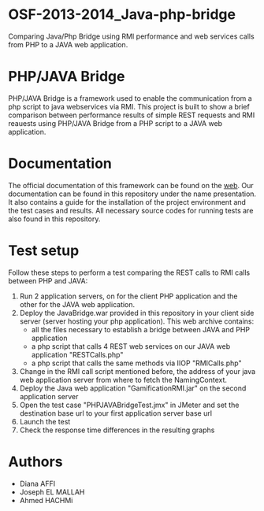 OSF-2013-2014_Java-php-bridge
=============================

Comparing Java/Php Bridge using RMI performance and web services calls from PHP to a JAVA web application.


<h1>PHP/JAVA Bridge</h1>
<p>PHP/JAVA Bridge is a framework used to enable the communication from a php script to java webservices via RMI. This project is built to show a brief comparison between performance results of simple REST requests and RMI reauests using PHP/JAVA Bridge from a PHP script to a JAVA web application.</p>

<h1>Documentation</h1>
The official documentation of this framework can be found on the <a href="http://php-java-bridge.sourceforge.net/pjb/">web</a>.
Our documentation can be found in this repository under the name presentation. It also contains a guide for the installation of the project environment and the test cases and results.
All necessary source codes for running tests are also found in this repository.

<h1>Test setup</h1>
Follow these steps to perform a test comparing the REST calls to RMI calls between PHP and JAVA:
<ol>
<li>Run 2 application servers, on for the client PHP application and the other for the JAVA web application.
<li>Deploy the JavaBridge.war provided in this repository in your client side server (server hosting your php application). This web archive contains:
<ul>
<li>all the files necessary to establish a bridge between JAVA and PHP application</li>
<li>a php script that calls 4 REST web services on our JAVA web application "RESTCalls.php"</li>
<li>a php script that calls the same methods via IIOP "RMICalls.php"</li>
</ul>
</li>
<li>Change in the RMI call script mentioned before, the address of your java web application server from where to fetch the NamingContext.</li>
<li>Deploy the Java web application "GamificationRMI.jar" on the second application server</li>
<li>Open the test case "PHPJAVABridgeTest.jmx" in JMeter and set the destination base url to your first application server base url</li>
<li>Launch the test</li>
<li>Check the response time differences in the resulting graphs</li>
</ol>



<h1>Authors</h1>
<ul>
<li>Diana AFFI</li>
<li>Joseph EL MALLAH</li>
<li>Ahmed HACHMi</li>


